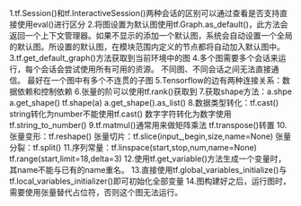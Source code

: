 1.tf.Session()和tf.InteractiveSession()两种会话的区别可以通过查看是否支持直接使用eval()进行区分
2.将图设置为默认图使用tf.Graph.as_default()，此方法会返回一个上下文管理器。如果不显示的添加一个默认图，系统会自动设置一个全局的默认图。所设置的默认图，在模块范围内定义的节点都将自动加入默认图中。
3.tf.get_default_graph()方法获取到当前环境中的图
4.多个图需要多个会话来运行，每个会话会尝试使用所有可用的资源。
  不同图、不同会话之间无法直接通信。
  最好在一个图中有多个不连贯的子图
5.Tensorflow的边有两种连接关系：数据依赖和控制依赖
6.张量的阶可以使用tf.rank()获取到
7.获取shape方法：a.shpe   a.get_shape()   tf.shape(a)    a.get_shape().as_list()
8.数据类型转化：tf.cast()   string转化为number不能使用tf.cast() 数字字符转化为数字使用tf.string_to_number()
9.tf.matmul()通常用来做矩阵乘法
  tf.transpose()转置
10.张量变形：tf.reshape()
   张量切片：tf.slice(input_,begin,size,name=None)
   张量分裂：tf.split()
11.序列常量：tf.linspace(start,stop,num,name=None)
            tf.range(start,limit=18,delta=3)
12.使用tf.get_variable()方法生成一个变量时，其name不能与已有的name重名。
13.直接使用tf.global_variables_initialize()与tf.local_variables_initializer()即可初始化全部变量
14.图构建好之后，运行图时，需要使用张量替代占位符，否则这个图无法运行。
